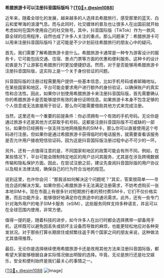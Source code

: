 **希腊旅游卡可以注册抖音国际版吗？[[TG💪+ @esim1088](https://t.me/s/esim1088)]**

近年来，随着全球化的发展，越来越多的人选择去希腊旅行，感受那里的蓝天、白云和爱琴海的浪漫气息。而与此同时，社交媒体的普及也让很多人在出国前就开始考虑如何在国外使用自己的社交账号。其中，抖音国际版（TikTok）作为一款风靡全球的应用程序，自然也成了许多人关注的重点。那么问题来了：希腊旅游卡可以用来注册抖音国际版吗？这可能是不少计划前往希腊旅行的朋友心中的疑问。

首先，我们需要了解希腊旅游卡是什么。希腊旅游卡通常是一种专为游客设计的服务卡，它可能包括交通、住宿、景点门票等方面的优惠和便利服务。这种卡的设计初衷是为了让游客在希腊旅行时更加便捷舒适。然而，对于是否能够用希腊旅游卡注册抖音国际版，这实际上是一个关于身份验证的问题。

抖音国际版的注册过程需要用户提供一些基本信息，比如手机号码或者邮箱地址。在某些国家和地区，平台可能会要求用户进行额外的身份验证，以确保账户的真实性和合法性。因此，如果你计划使用希腊旅游卡来注册抖音国际版，首先需要确认你的希腊旅游卡是否能够提供有效的身份证明信息。如果旅游卡本身不包含足够的个人信息或无法直接用于验证，那么你可能需要借助其他方式来完成注册。

当然，这里还有一个重要的前提条件：你必须拥有一个有效的手机号码。无论你是通过旅游卡还是其他方式获取手机号码，这都是注册抖音国际版不可或缺的一部分。如果你已经拥有一张支持当地网络服务的SIM卡，那么你可以直接使用这个号码进行注册。但如果你是通过希腊旅游卡获得临时的电话服务，就需要查看该服务是否允许用户接收短信验证码，因为这是抖音国际版注册过程中必不可少的一环。

另外，还有一点值得注意的是，不同国家和地区的政策可能会有所不同。例如，在某些情况下，平台可能会限制特定地区的用户访问其服务，尤其是在涉及跨境数据传输和隐私保护方面。因此，在尝试注册之前，建议先查阅抖音国际版的用户协议以及相关法律法规，确保自己的行为符合当地的规范。

说到这里，也许你会问：“那我该如何解决这个问题呢？”其实，答案很简单——寻找合适的解决方案。如果你担心希腊旅游卡无法满足注册需求，不妨考虑购买一张本地SIM卡。现在市面上有很多针对短期旅行者的预付费SIM卡，它们不仅价格实惠，而且功能齐全，能够很好地满足你在旅途中的通讯需求。此外，还有一些专门针对海外用户的电子SIM卡服务（eSIM），这些服务同样支持多种语言，并且可以在全球范围内使用，非常方便。

值得一提的是，随着科技的进步，如今许多人在出行时都会选择携带一部备用手机，这样既可以避免因丢失或损坏主设备而导致的麻烦，也能更轻松地应对各种突发状况。对于那些打算长期居住或频繁往返于两个国家之间的朋友来说，这种做法尤其值得推荐。

最后，无论你是选择继续使用希腊旅游卡还是改用其他方法来注册抖音国际版，都希望大家能够根据自身实际情况做出明智的选择。毕竟，无论是旅行还是社交娱乐，安全和便利始终是我们最关心的事情之一。

[[TG💪+ @esim1088](https://t.me/s/esim1088) ![Image](https://i.postimg.cc/4NQfJmqS/Snipaste-2025-05-13-00-14-12.png)]